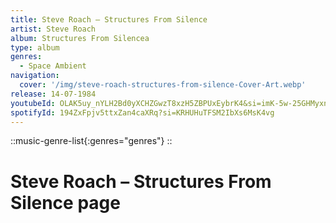 ```yaml
---
title: Steve Roach – Structures From Silence
artist: Steve Roach
album: Structures From Silencea
type: album
genres:
  - Space Ambient
navigation:
  cover: '/img/steve-roach-structures-from-silence-Cover-Art.webp'
release: 14-07-1984
youtubeId: OLAK5uy_nYLH2Bd0yXCHZGwzT8xzH5ZBPUxEybrK4&si=imK-5w-25GHMyxnT
spotifyId: 194ZxFpjv5ttxZan4caXRq?si=KRHUHuTFSM2IbXs6MsK4vg
---
```


::music-genre-list{:genres="genres"}
::

# Steve Roach – Structures From Silence page
